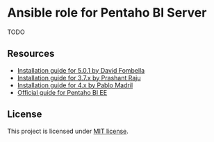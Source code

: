Ansible role for Pentaho BI Server
==================================

TODO


Resources
---------

*  [Installation guide for 5.0.1 by David Fombella](http://anonymousbi.wordpress.com/2013/12/15/pentaho-bi-server-5-0-1ce-mysql-installation-guide/)
*  [Installation guide for 3.7.x by Prashant Raju](http://www.prashantraju.com/projects/pentaho/)
*  [Installation guide for 4.x by Pablo Madril](http://pablotips.blogspot.com.es/p/installing-tomcat-and-pentaho.html)
*  [Official guide for Pentaho BI EE](http://infocenter.pentaho.com/help/index.jsp)


License
-------

This project is licensed under [MIT license](http://opensource.org/licenses/MIT).
